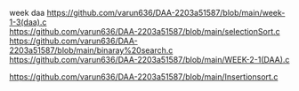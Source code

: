 week daa      https://github.com/varun636/DAA-2203a51587/blob/main/week-1-3(daa).c   
                                      https://github.com/varun636/DAA-2203a51587/blob/main/selectionSort.c
                                                    https://github.com/varun636/DAA-2203a51587/blob/main/binaray%20search.c
                                             https://github.com/varun636/DAA-2203a51587/blob/main/WEEK-2-1(DAA).c


https://github.com/varun636/DAA-2203a51587/blob/main/Insertionsort.c
